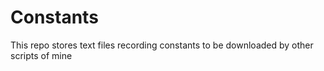 # Constants
This repo stores text files recording constants to be downloaded by other scripts of mine
